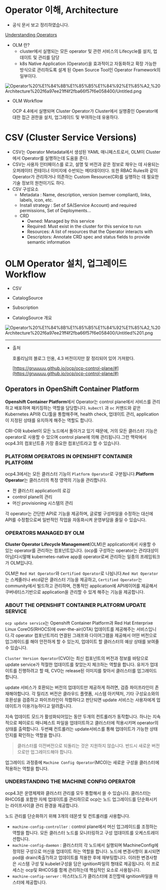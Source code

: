 # Operator 이해, Architecture

- 공식 문서 보고 정리하였습니다.

[Understanding Operators](https://docs.openshift.com/container-platform/4.4/operators/olm-what-operators-are.html)

- OLM 란?
    - cluster에서 실행되는 모든 operator 및 관련 서비스의 Lifecycle를 설치, 업데이트 및 관리를 담당
    - k8s Native Application (Operator)을 효과적이고 자동화하고 확장 가능한 방식으로 관리하도록 설계 된 Open Source Tool인 Operator Framework의 일부이다.

![Operator%20%E1%84%8B%E1%85%B5%E1%84%92%E1%85%A2,%20Architecture%202f6a97ee21ff4f2fba66f57f6e058400/Untitled.png](Operator%20%E1%84%8B%E1%85%B5%E1%84%92%E1%85%A2,%20Architecture%202f6a97ee21ff4f2fba66f57f6e058400/Untitled.png)

- OLM Workflow

    OCP 4.4에서 실행되며 Cluster Operator가 Cluster에서 실행중인 Operator에 대한 접근 권한을 설치, 업그레이드 및 부여하는데 유용하다.

# CSV (Cluster Service Versions)

- CSV는 Operator Metadata에서 생성된 YAML 매니페스트로서, OLM이 Cluster에서 Operator를 실행하는데 도움을 준다.
- CSV는 사용자 인터페이스를 로고, 설명 및 버전과 같은 정보로 채우는 데 사용되는 오퍼레이터 컨테이너 이미지에 수반되는 메타데이터다. 또한 RBAC Rules와 같이 Operator가 관리하거나 의존하는 Custom Resource(CR)를 실행하는 데 필요한 기술 정보의 원천이기도 하다.
- CSV 구성요소
    - Metadata : Name, description, version (semver compliant), links, labels, icon, etc.
    - Install strategy : Set of SA(Service Account) and required permissions, Set of Deployments...
    - CRD
        - Owned: Managed by this service
        - Required: Must exist in the cluster for this service to run
        - Resources: A list of resources that the Operator interacts with
        - Descriptors: Annotate CRD spec and status fields to provide semantic information

# OLM Operator 설치, 업그레이드 Workflow

- CSV
- CatalogSource
- Subscription

- CatalogSource 개요

![Operator%20%E1%84%8B%E1%85%B5%E1%84%92%E1%85%A2,%20Architecture%202f6a97ee21ff4f2fba66f57f6e058400/Untitled%201.png](Operator%20%E1%84%8B%E1%85%B5%E1%84%92%E1%85%A2,%20Architecture%202f6a97ee21ff4f2fba66f57f6e058400/Untitled%201.png)

---

- 출처

    호롤리님의 블로그 인용, 4.3 버전이지만 잘 정리되어 있어 가져왔다.

    [https://gruuuuu.github.io/ocp/ocp-control-plane/#](https://gruuuuu.github.io/ocp/ocp-control-plane/#)

## **Operators in OpenShift Container Platform**

**Openshift Container Platform**에서 Operator는 control plane에서 서비스를 관리하고 배포하며 패키징하는 역할을 담당합니다. `kubectl` 과 `oc` 커맨드와 같은 Kubernetes API와 CLI툴을 통합해주며, health check, 업데이트 관리, application이 지정된 상태를 유지하게 해주는 역할도 합니다.

CRI-O와 kubelet이 모든 노드에서 돌아가고 있기 때문에, 거의 모든 클러스터 기능은 operator로 사용할 수 있으며 control plane에 의해 관리됩니다.그런 맥락에서 ocp4.3의 컴포넌트중 가장 중요한 컴포넌트라고 할 수 있습니다.

### **PLATFORM OPERATORS IN OPENSHIFT CONTAINER PLATFORM**

ocp4.3에서는 모든 클러스터 기능이 `Platform Operator`로 구분됩니다.**Platform Operator**는 클러스터의 특정 영역의 기능을 관리합니다.

- 전 클러스터 application의 로깅
- control plane의 관리
- 머신 provisioning 시스템의 관리

각 operator는 간단한 API로 기능을 제공하며, 글로벌 구성파일을 수정하는 대신에 API를 수정함으로써 일반적인 작업을 자동화시켜 운영부담을 줄일 수 있습니다.

### **OPERATORS MANAGED BY OLM**

**Cluster Operator Lifecycle Management**(OLM)은 application에서 사용할 수 있는 operator를 관리하는 컴포넌트입니다. (ocp를 구성하는 operator는 관리대상이 아님)다시말해 kubernetes-native app을 operator로써 관리하는 일종의 프레임워크가 OLM입니다.

OLM은 `Red Hat Operator`와 `Certified Operator`로 나뉩니다.`Red Hat Operator`는 스케줄러나 etcd같은 클러스터 기능을 제공하고, `Certified Operator`는 community에서 빌드하고 관리하며, 전통적인 application에 API레이어를 제공해서 쿠버네티스기반으로 application을 관리할 수 있게 해주는 기능을 제공합니다.

### **ABOUT THE OPENSHIFT CONTAINER PLATFORM UPDATE SERVICE**

`ocp update service`는 Openshift Container Platform과 Red Hat Enterprixe Linux CoreOS(RHOCS)에 over-the-air(OTA) 업데이트를 제공해주는 서비스입니다.각 operator 컴포넌트끼리 연결된 그래프와 다이어그램을 제공해서 어떤 버전으로 업그레이드를 해야 안전하게 할 수 있는지, 업데이트 할 클러스터의 예상 상태를 보여줄 수 있습니다.

`Cluster Version Operator`(CVO)는 최신 컴포넌트의 버전과 정보를 바탕으로 update service가 적절한 업데이트를 찾았는지 체크하는 역할을 합니다. 유저가 업데이트를 진행하려고 할 때, CVO는 release된 이미지를 찾아서 클러스터를 업그레이드합니다.

update 서비스가 호환되는 버전의 업데이트만 제공하게 하려면, 검증 파이프라인이 존재해야합니다. 각 릴리즈 버전은 클라우드 플랫폼, 시스템 아키텍처, 기타 구성요소와의 호환성을 검증하고 파이프라인이 적합하다고 판단되면 update 서비스는 사용자에게 업데이트가 이용가능하다고 알려줍니다.

지속 업데이트 모드가 활성화되어있는 동안 두개의 컨트롤러가 동작합니다. 하나는 지속적으로 페이로드 매니페스트 파일을 업데이트하고 클러스터에 적용시키며 operator의 상태를 출력합니다. 두번째 컨트롤러는 update서비스를 통해 업데이트가 가능한 상태인지를 확인하는 역할을 합니다.

> 클러스터를 이전버전으로 되돌리는 것은 지원하지 않습니다. 반드시 새로운 버전으로만 업그레이드해야 합니다.

업그레이드 과정중에 `Machine Config Operator`(MCO)는 새로운 구성을 클러스터에 적용하는 역할을 합니다.

### **UNDERSTANDING THE MACHINE CONFIG OPERATOR**

ocp4.3은 운영체제와 클러스터 관리를 모두 통합해서 쓸 수 있습니다. 클러스터는 RHCOS를 포함한 자체 업데이트를 관리하므로 ocp는 노드 업그레이드를 단순화시키는 라이프사이클 관리 환경을 제공합니다.

노드 관리를 단순화하기 위해 3개의 데몬셋 및 컨트롤러를 사용합니다.

- `machine-config-controller` : control plane에서 머신 업그레이드를 조정하는 역할을 합니다. 모든 클러스터 노드를 모니터링하고 구성 업데이트를 오케스트레이션합니다.
- `machine-config-daemon` : 클러스터의 각 노드에서 실행되며 MachineConfig에 정의된 구성으로 머신을 업데이트 하는 역할을 합니다. 노드에 변경사항이 표시되면 pod을 drain(축출?)하고 업데이트를 적용한 후에 재부팅합니다. 이러한 변경사항은 시스템 구성 및 kubelet구성을 담은 ignition파일의 형태로 제공됩니다. 이 프로세스는 ocp및 RHCOS를 함께 관리하는데 핵심적인 요소로 사용됩니다.
- `machine-config-server` : 마스터노드가 클러스터에 조인할때 ignition파일을 마스터에 제공합니다.
